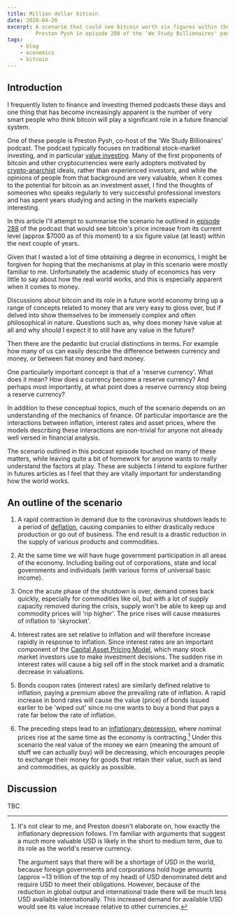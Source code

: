 ```yaml
---
title: Million dollar bitcoin
date: 2020-04-26
excerpt: A scenario that could see bitcoin worth six figures within the next couple of years, as outlined by 
         Preston Pysh in episode 288 of the 'We Study Billionaires' podcast. 
tags:
    - blog
    - economics
    - bitcoin
---
```


## Introduction

I frequently listen to finance and investing themed podcasts these days and one thing that has become increasingly
apparent is the number of very smart people who think bitcoin will play a significant role in a future financial
system. 

One of these people is Preston Pysh, co-host of the 'We Study Billionaires' podcast. The podcast typically focuses 
on traditional stock-market investing, and in particular [value investing](https://en.wikipedia.org/wiki/Value_investing). 
Many of the first proponents of bitcoin and other cryptocurrencies were early adopters motivated by [crypto-anarchist](https://en.wikipedia.org/wiki/Crypto-anarchism) 
ideals, rather than experienced investors, and while the opinions of people from that background are very valuable, 
when it comes to the potential for bitcoin as an investment asset, I find the thoughts of someones who speaks regularly 
to very successful professional investors and has spent years studying and acting in the markets especially interesting. 

In this article I'll attempt to summarise the scenario he outlined in [episode 288](https://www.theinvestorspodcast.com/episodes/tip288-current-stock-market-conditions-2020-crash-covid-19/) 
of the podcast that would see bitcoin's price increase from its current level (approx $7000 as of this moment) to a six
figure value (at least) within the next couple of years.  

Given that I wasted a lot of time obtaining a degree in economics, I might be forgiven for hoping that the mechanisms at play in this scenario were 
mostly familiar to me. Unfortunately the academic study of economics has very little to say about how the real world 
works, and this is especially apparent when it comes to money. 

Discussions about bitcoin and its role in a future world economy bring up a range of concepts related to money that are very easy to gloss over, but 
if delved into show themselves to be immensely complex and often philosophical in nature. Questions such as, why does money have value at all and 
why should I expect it to still have any value in the future? 

Then there are the pedantic but crucial distinctions in terms. For example how many of us can easily describe the difference between currency and money, 
or between fiat money and hard money. 

One particularly important concept is that of a 'reserve currency'. What does it mean? How does a currency become a reserve currency? And perhaps 
most importantly, at what point does a reserve currency stop being a reserve currency? 

In addition to these conceptual topics, much of the scenario depends on an understanding of the mechanics of finance. Of particular importance are 
the interactions between inflation, interest rates and asset prices, where the models describing these interactions are non-trivial for anyone not
already well versed in financial analysis.

The scenario outlined in this podcast episode touched on many of these matters, while leaving quite a bit of homework for anyone wants
to really understand the factors at play. These are subjects I intend to explore further in futures articles as I feel that they are vitally important
for understanding how the world works.

## An outline of the scenario 

1. A rapid contraction in demand due to the coronavirus shutdown leads to a period of [deflation](https://en.wikipedia.org/wiki/Deflation), 
causing companies to either drastically reduce production or go out of business. The end result is a drastic reduction in the supply of various
products and commodities.

2. At the same time we will have huge government participation in all areas of the economy. Including bailing out of corporations, state and 
local governments and individuals (with various forms of universal basic income).

3. Once the acute phase of the shutdown is over, demand comes back quickly, especially for commodities like oil, 
but with a lot of supply capacity removed during the crisis, supply won't be able to keep up and commodity prices will 'rip higher'.
The price rises will cause measures of inflation to 'skyrocket'.

4. Interest rates are set relative to inflation and will therefore increase rapidly in response to inflation. Since interest rates 
are an important component of the [Capital Asset Pricing Model](https://en.wikipedia.org/wiki/Capital_asset_pricing_model), which 
many stock market investors use to make investment decisions. The sudden rise in interest rates will cause a big sell off in 
the stock market and a dramatic decrease in valuations.

5. Bonds coupon rates (interest rates) are similarly defined relative to inflation, paying a premium above the prevailing
rate of inflation. A rapid increase in bond rates will cause the value (price) of bonds issued earlier to be 'wiped out' since no one wants 
to buy a bond that pays a rate far below the rate of inflation.

6. The preceding steps lead to an [inflationary depression](https://economics.stackexchange.com/questions/18690/inflationary-recession-vs-deflationary-recession), 
where nominal prices rise at the same time as the economy is contracting.[^1] Under this scenario the real value of the 
money we earn (meaning the amount of stuff we can actually buy) will be decreasing, which encourages people to exchange their money for
goods that retain their value, such as land and commodities, as quickly as possible. 

## Discussion

TBC

[^1]: It's not clear to me, and Preston doesn't elaborate on, how exactly the inflationary depression follows. I'm familiar with 
arguments that suggest a much more valuable USD is likely in the short to medium term, due to its role as the world's reserve 
currency. 

    The argument says that there will be a shortage of USD in the world, because foreign governments and corporations hold 
    huge amounts (approx ~13 trillion of the top of my head) of USD denominated debt and require USD to meet their obligations. 
    However, because of the reduction in global output and international trade there will be much less USD available internationally. 
    This increased demand for available USD would see its value increase relative to other currencies.   
